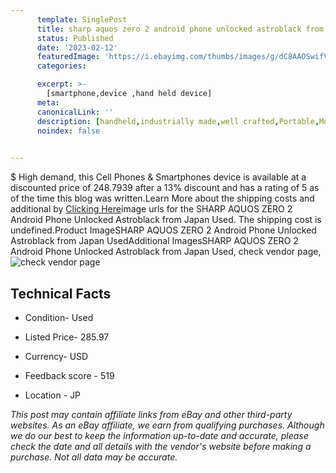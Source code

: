 ```yaml
---
      template: SinglePost
      title: sharp aquos zero 2 android phone unlocked astroblack from japan used
      status: Published
      date: '2023-02-12'
      featuredImage: 'https://i.ebayimg.com/thumbs/images/g/dC8AAOSwifVjFtu5/s-l225.jpg'
      categories: 

      excerpt: >-
        [smartphone,device ,hand held device]
      meta:
      canonicalLink: ''
      description: [handheld,industrially made,well crafted,Portable,Mobile,Compact,Convenient,Lightweight,Maneuverable,Man-portable,Miniature,Carriable,Hand-held,Light,Holdable,Transportable,Mobile device,Pocket-sized,On-the-go,Wireless,Cordless,Compact size,Convenient size, smartphone,device ,hand held device]
      noindex: false

        
---
```

$
    High demand, this Cell Phones & Smartphones device is available at a discounted price of 248.7939 after a 13% discount and has a rating of 5 as of the time this blog was written.Learn More about the shipping costs and additional by [Clicking Here](https://www.ebay.com/itm/334487637341?hash=item4de1044d5d%3Ag%3AdC8AAOSwifVjFtu5&mkevt=1&mkcid=1&mkrid=711-53200-19255-0&campid=%253CePNCampaignId%253E&customid=%253CreferenceId%253E&toolid=10049)image urls for the SHARP AQUOS ZERO 2 Android Phone Unlocked Astroblack from Japan Used. The shipping cost is undefined.Product ImageSHARP AQUOS ZERO 2 Android Phone Unlocked Astroblack from Japan UsedAdditional ImagesSHARP AQUOS ZERO 2 Android Phone Unlocked Astroblack from Japan Used, check vendor page, ![check vendor page](https://origin-galleryplus.ebayimg.com/ws/web/334487637341_2_0_1/225x225.jpg,https://origin-galleryplus.ebayimg.com/ws/web/334487637341_3_0_1/225x225.jpg,https://origin-galleryplus.ebayimg.com/ws/web/334487637341_4_0_1/225x225.jpg,https://origin-galleryplus.ebayimg.com/ws/web/334487637341_5_0_1/225x225.jpg,https://origin-galleryplus.ebayimg.com/ws/web/334487637341_6_0_1/225x225.jpg,https://origin-galleryplus.ebayimg.com/ws/web/334487637341_7_0_1/225x225.jpg,https://origin-galleryplus.ebayimg.com/ws/web/334487637341_8_0_1/225x225.jpg,https://origin-galleryplus.ebayimg.com/ws/web/334487637341_9_0_1/225x225.jpg,https://origin-galleryplus.ebayimg.com/ws/web/334487637341_10_0_1/225x225.jpg,https://origin-galleryplus.ebayimg.com/ws/web/334487637341_11_0_1/225x225.jpg,https://origin-galleryplus.ebayimg.com/ws/web/334487637341_12_0_1/225x225.jpg)
    
    

 ## Technical Facts 



     
      

 - Condition- Used 


      

 - Listed Price- 285.97 


      

 - Currency- USD 


      

 - Feedback score - 519 


      

 - Location - JP 


      
      

 *_This post may contain affiliate links from eBay and other third-party websites. As an eBay affiliate, we earn from qualifying purchases. Although we do our best to keep the information up-to-date and accurate, please check the date and all details with the vendor's website before making a purchase. Not all data may be accurate._*



    
    
    
    
    